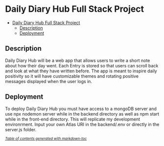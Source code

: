 # Daily Diary Hub Full Stack Project

- [Daily Diary Hub Full Stack Project](#daily-diary-hub-full-stack-project)
  * [Description](#description)
  * [Deployment](#deployment)

## Description
Daily Diary Hub will be a web app that allows users to write a short note about how their day went. Each Entry is stored so that users can scroll back and look at what they have written before. The app is meant to inspire daily positivity so it will have customizable themes and rotating positive messages displayed when the user logs in. 

## Deployment
To deploy Daily Diary Hub you must have access to a mongoDB server and use npx nodemon server while in the backend directory as well as npm start while in the front-end directory. This will replicate my development environrment. Input your own Atlas URI in the backend/.env or directly in the server.js folder.







<small><i><a href='http://ecotrust-canada.github.io/markdown-toc/'>Table of contents generated with markdown-toc</a></i></small>
